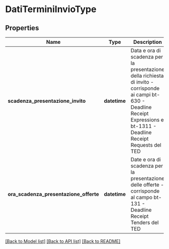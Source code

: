 # DatiTerminiInvioType

## Properties
Name | Type | Description | Notes
------------ | ------------- | ------------- | -------------
**scadenza_presentazione_invito** | **datetime** | Data e ora di scadenza per la presentazione della richiesta di invito - corrisponde ai campi bt-630 - Deadline Receipt Expressions e bt-1311 - Deadline Receipt Requests del TED | [optional] 
**ora_scadenza_presentazione_offerte** | **datetime** | Date e ora di scadenza per la presentazione delle offerte - corrisponde al campo bt-131 - Deadline Receipt Tenders del TED | [optional] 

[[Back to Model list]](../README.md#documentation-for-models) [[Back to API list]](../README.md#documentation-for-api-endpoints) [[Back to README]](../README.md)

